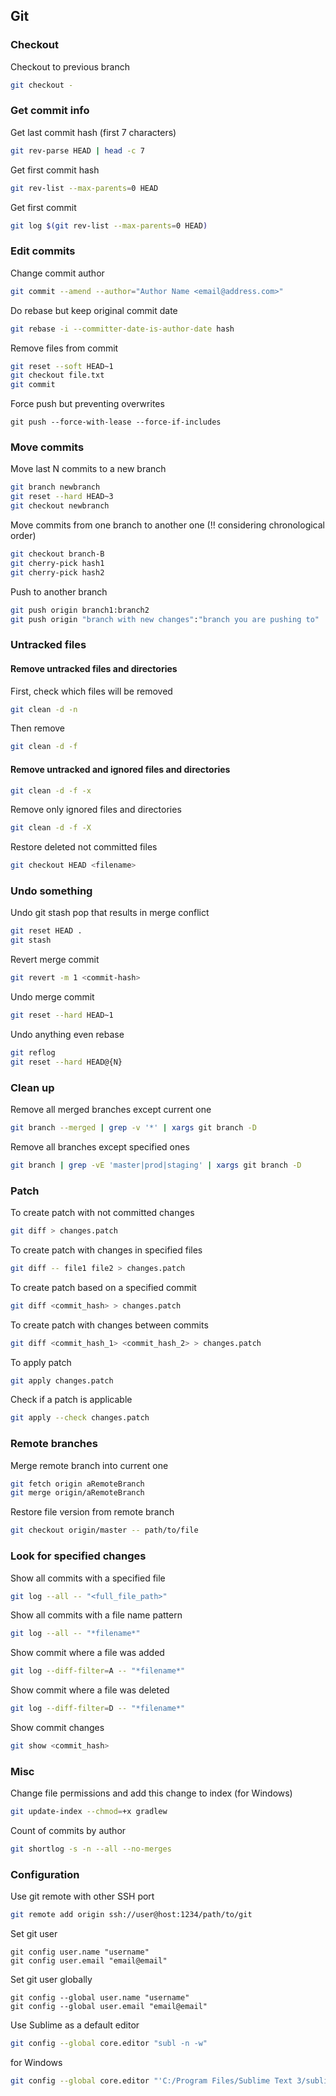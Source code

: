 ## Git

### Checkout
Checkout to previous branch
```bash
git checkout -
```

### Get commit info
Get last commit hash (first 7 characters)
```bash
git rev-parse HEAD | head -c 7
```

Get first commit hash
```bash
git rev-list --max-parents=0 HEAD
```

Get first commit
```bash
git log $(git rev-list --max-parents=0 HEAD)
```

### Edit commits
Change commit author
```bash
git commit --amend --author="Author Name <email@address.com>"
```

Do rebase but keep original commit date
```bash
git rebase -i --committer-date-is-author-date hash
```

Remove files from commit
```bash
git reset --soft HEAD~1 
git checkout file.txt 
git commit
```

Force push but preventing overwrites
```
git push --force-with-lease --force-if-includes
```

### Move commits
Move last N commits to a new branch
```bash
git branch newbranch  
git reset --hard HEAD~3  
git checkout newbranch  
```

Move commits from one branch to another one (!! considering chronological order)
```bash
git checkout branch-B
git cherry-pick hash1
git cherry-pick hash2
```

Push to another branch
```bash
git push origin branch1:branch2  
git push origin "branch with new changes":"branch you are pushing to"  
```

### Untracked files
#### Remove untracked files and directories
First, check which files will be removed
```bash
git clean -d -n
```

Then remove
```bash
git clean -d -f
```

#### Remove untracked and ignored files and directories
```bash
git clean -d -f -x
```

Remove only ignored files and directories
```bash
git clean -d -f -X
```

Restore deleted not committed files
```bash
git checkout HEAD <filename>
```

### Undo something
Undo git stash pop that results in merge conflict
```bash
git reset HEAD .
git stash
```

Revert merge commit
```bash
git revert -m 1 <commit-hash>
```

Undo merge commit
```bash
git reset --hard HEAD~1
```

Undo anything even rebase
```bash
git reflog
git reset --hard HEAD@{N}
```

### Clean up
Remove all merged branches except current one
```bash
git branch --merged | grep -v '*' | xargs git branch -D
```

Remove all branches except specified ones
```bash
git branch | grep -vE 'master|prod|staging' | xargs git branch -D
```

### Patch
To create patch with not committed changes
```bash
git diff > changes.patch
```

To create patch with changes in specified files
```bash
git diff -- file1 file2 > changes.patch
```

To create patch based on a specified commit
```bash
git diff <commit_hash> > changes.patch
```

To create patch with changes between commits
```bash
git diff <commit_hash_1> <commit_hash_2> > changes.patch
```

To apply patch
```bash
git apply changes.patch
```

Check if a patch is applicable
```bash
git apply --check changes.patch
```

### Remote branches
Merge remote branch into current one
```bash
git fetch origin aRemoteBranch
git merge origin/aRemoteBranch
```

Restore file version from remote branch
```bash
git checkout origin/master -- path/to/file
```

### Look for specified changes
Show all commits with a specified file
```bash
git log --all -- "<full_file_path>"
```

Show all commits with a file name pattern
```bash
git log --all -- "*filename*"
```

Show commit where a file was added
```bash
git log --diff-filter=A -- "*filename*"
```

Show commit where a file was deleted
```bash
git log --diff-filter=D -- "*filename*"
```

Show commit changes
```bash
git show <commit_hash>
```

### Misc
Change file permissions and add this change to index (for Windows)
```bash
git update-index --chmod=+x gradlew
```

Count of commits by author
```bash
git shortlog -s -n --all --no-merges
```

### Configuration
Use git remote with other SSH port
```bash
git remote add origin ssh://user@host:1234/path/to/git
```

Set git user
```
git config user.name "username"
git config user.email "email@email"
```

Set git user globally
```
git config --global user.name "username"
git config --global user.email "email@email"
```

Use Sublime as a default editor
```bash
git config --global core.editor "subl -n -w"
```
for Windows
```bash
git config --global core.editor "'C:/Program Files/Sublime Text 3/sublime_text.exe' -w"
```
